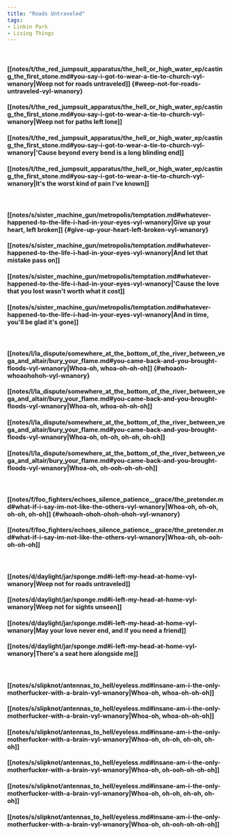 ```yaml
---
title: "Roads Untraveled"
tags:
- Linkin Park
- Living Things
---
```

&nbsp;
#### [[notes/t/the_red_jumpsuit_apparatus/the_hell_or_high_water_ep/casting_the_first_stone.md#you-say-i-got-to-wear-a-tie-to-church-vyl-wnanory|Weep not for roads untraveled]] {#weep-not-for-roads-untraveled-vyl-wnanory}
#### [[notes/t/the_red_jumpsuit_apparatus/the_hell_or_high_water_ep/casting_the_first_stone.md#you-say-i-got-to-wear-a-tie-to-church-vyl-wnanory|Weep not for paths left lone]]
#### [[notes/t/the_red_jumpsuit_apparatus/the_hell_or_high_water_ep/casting_the_first_stone.md#you-say-i-got-to-wear-a-tie-to-church-vyl-wnanory|'Cause beyond every bend is a long blinding end]]
#### [[notes/t/the_red_jumpsuit_apparatus/the_hell_or_high_water_ep/casting_the_first_stone.md#you-say-i-got-to-wear-a-tie-to-church-vyl-wnanory|It's the worst kind of pain I've known]]
&nbsp;
#### [[notes/s/sister_machine_gun/metropolis/temptation.md#whatever-happened-to-the-life-i-had-in-your-eyes-vyl-wnanory|Give up your heart, left broken]] {#give-up-your-heart-left-broken-vyl-wnanory}
#### [[notes/s/sister_machine_gun/metropolis/temptation.md#whatever-happened-to-the-life-i-had-in-your-eyes-vyl-wnanory|And let that mistake pass on]]
#### [[notes/s/sister_machine_gun/metropolis/temptation.md#whatever-happened-to-the-life-i-had-in-your-eyes-vyl-wnanory|'Cause the love that you lost wasn't worth what it cost]]
#### [[notes/s/sister_machine_gun/metropolis/temptation.md#whatever-happened-to-the-life-i-had-in-your-eyes-vyl-wnanory|And in time, you'll be glad it's gone]]
&nbsp;
#### [[notes/l/la_dispute/somewhere_at_the_bottom_of_the_river_between_vega_and_altair/bury_your_flame.md#you-came-back-and-you-brought-floods-vyl-wnanory|Whoa-oh, whoa-oh-oh-oh]] {#whoaoh-whoaohohoh-vyl-wnanory}
#### [[notes/l/la_dispute/somewhere_at_the_bottom_of_the_river_between_vega_and_altair/bury_your_flame.md#you-came-back-and-you-brought-floods-vyl-wnanory|Whoa-oh, whoa-oh-oh-oh]]
#### [[notes/l/la_dispute/somewhere_at_the_bottom_of_the_river_between_vega_and_altair/bury_your_flame.md#you-came-back-and-you-brought-floods-vyl-wnanory|Whoa-oh, oh-oh, oh-oh, oh-oh]]
#### [[notes/l/la_dispute/somewhere_at_the_bottom_of_the_river_between_vega_and_altair/bury_your_flame.md#you-came-back-and-you-brought-floods-vyl-wnanory|Whoa-oh, oh-ooh-oh-oh-oh]]
&nbsp;
#### [[notes/f/foo_fighters/echoes_silence_patience__grace/the_pretender.md#what-if-i-say-im-not-like-the-others-vyl-wnanory|Whoa-oh, oh-oh, oh-oh, oh-oh]] {#whoaoh-ohoh-ohoh-ohoh-vyl-wnanory}
#### [[notes/f/foo_fighters/echoes_silence_patience__grace/the_pretender.md#what-if-i-say-im-not-like-the-others-vyl-wnanory|Whoa-oh, oh-ooh-oh-oh-oh]]
&nbsp;
#### [[notes/d/daylight/jar/sponge.md#i-left-my-head-at-home-vyl-wnanory|Weep not for roads untraveled]]
#### [[notes/d/daylight/jar/sponge.md#i-left-my-head-at-home-vyl-wnanory|Weep not for sights unseen]]
#### [[notes/d/daylight/jar/sponge.md#i-left-my-head-at-home-vyl-wnanory|May your love never end, and if you need a friend]]
#### [[notes/d/daylight/jar/sponge.md#i-left-my-head-at-home-vyl-wnanory|There's a seat here alongside me]]
&nbsp;
#### [[notes/s/slipknot/antennas_to_hell/eyeless.md#insane-am-i-the-only-motherfucker-with-a-brain-vyl-wnanory|Whoa-oh, whoa-oh-oh-oh]]
#### [[notes/s/slipknot/antennas_to_hell/eyeless.md#insane-am-i-the-only-motherfucker-with-a-brain-vyl-wnanory|Whoa-oh, whoa-oh-oh-oh]]
#### [[notes/s/slipknot/antennas_to_hell/eyeless.md#insane-am-i-the-only-motherfucker-with-a-brain-vyl-wnanory|Whoa-oh, oh-oh, oh-oh, oh-oh]]
#### [[notes/s/slipknot/antennas_to_hell/eyeless.md#insane-am-i-the-only-motherfucker-with-a-brain-vyl-wnanory|Whoa-oh, oh-ooh-oh-oh-oh]]
#### [[notes/s/slipknot/antennas_to_hell/eyeless.md#insane-am-i-the-only-motherfucker-with-a-brain-vyl-wnanory|Whoa-oh, oh-oh, oh-oh, oh-oh]]
#### [[notes/s/slipknot/antennas_to_hell/eyeless.md#insane-am-i-the-only-motherfucker-with-a-brain-vyl-wnanory|Whoa-oh, oh-ooh-oh-oh-oh]]
